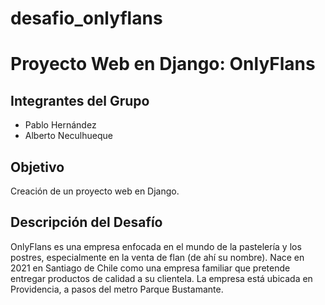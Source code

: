# desafio_onlyflans

# Proyecto Web en Django: OnlyFlans

## Integrantes del Grupo

- Pablo Hernández
- Alberto Neculhueque

## Objetivo

Creación de un proyecto web en Django.

## Descripción del Desafío

OnlyFlans es una empresa enfocada en el mundo de la pastelería y los postres, especialmente en la venta de flan (de ahí su nombre). Nace en 2021 en Santiago de Chile como una empresa familiar que pretende entregar productos de calidad a su clientela. La empresa está ubicada en Providencia, a pasos del metro Parque Bustamante.

